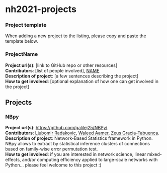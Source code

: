 # nh2021-projects

### Project template
When adding a new project to the listing, please copy and paste the template below.

### ProjectName
**Project url(s)**: [link to GitHub repo or other resources]\
**Contributors**: [list of people involved], [NAME](https://github.com/GITHUBID)\
**Description of project**: [a few sentences describing the project]\
**How to get involved**: [optional explanation of how one can get involved in the project]

## Projects

### NBpy
**Project url(s)**: https://github.com/galilej25/NBPy/ \
**Contributors**: [Ljubomir Radakovic](https://github.com/galilej25), [Waleed Aamer](https://github.com/drmaly), [Zeus Gracia-Tabuenca](https://github.com/zchuri). \
**Description of project**: Network-Based Statistics framework in Python. NBpy allows to extract by statistical inference clusters of connections based on family-wise error permutation test.\
**How to get involved**: if you are interested in network science, linear mixed-effects, and/or computing efficiency applied to large-scale networks with Python... please feel welcome to this project :)
